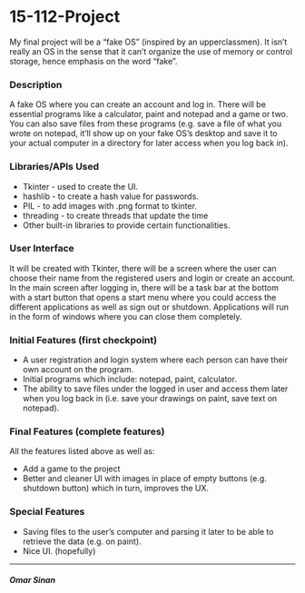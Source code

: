 # 15-112-Project

My final project will be a “fake OS” (inspired by an upperclassmen). It isn’t really an OS in the sense that it can’t organize the use of memory or control storage, hence emphasis on the word “fake”. 

### Description
A fake OS where you can create an account and log in. There will be essential programs like a calculator, paint and notepad and a game or two. You can also save files from these programs (e.g. save a file of what you wrote on notepad, it’ll show up on your fake OS’s desktop and save it to your actual computer in a directory for later access when you log back in).

### Libraries/APIs Used
- Tkinter - used to create the UI.
- hashlib - to create a hash value for passwords.
- PIL - to add images with .png format to tkinter.
- threading - to create threads that update the time
- Other built-in libraries to provide certain functionalities.

### User Interface
It will be created with Tkinter, there will be a screen where the user can choose their name from the registered users and login or create an account. In the main screen after logging in, there will be a task bar at the bottom with a start button that opens a start menu where you could access the different applications as well as sign out or shutdown. Applications will run in the form of windows where you can close them completely.

### Initial Features (first checkpoint)
- A user registration and login system where each person can have their own account on the program.
- Initial programs which include: notepad, paint, calculator.
- The ability to save files under the logged in user and access them later when you log back in (i.e. save your drawings on paint, save text on notepad).

### Final Features (complete features)
All the features listed above as well as:
- Add a game to the project
- Better and cleaner UI with images in place of empty buttons (e.g. shutdown button) which in turn, improves the UX.

### Special Features
- Saving files to the user’s computer and parsing it later to be able to retrieve the data (e.g. on paint).
- Nice UI. (hopefully)

---
##### Omar Sinan
